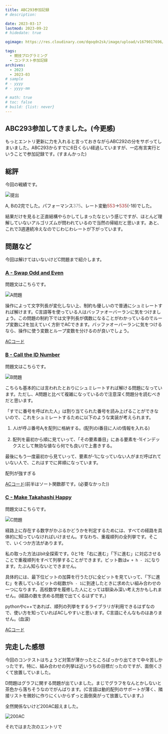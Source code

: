 ```yaml
---
title: ABC293参加記録
# description: 

date: 2023-03-17
lastmod: 2023-09-22
# hidedate: true

ogimage: https://res.cloudinary.com/dqoqdn2sk/image/upload/v1679017696/pictures/abc293/ogp_wuqc6l.png

tags:
  - 競技プログラミング
  - コンテスト参加記録
archives:
  - 2023
  - 2023-03
# sample
# - yyyy
# - yyyy-mm

# math: true
# toc: false
# build: {list: never}
---
```


## ABC293参加してきました。(今更感)

もっとエントリ更新に力を入れると言っておきながらABC292の分をサボってしまいました。ABC293からすでに6日くらい経過していますが、一応有言実行ということで参加記録です。(すまんかった)

## 総評

今回の戦績です。

![提出](https://res.cloudinary.com/dqoqdn2sk/image/upload/v1679018038/pictures/abc293/result_ah5jyy.png)

A,
Bの2完でした。パフォーマンス<span style="color: gray">375</span>、レート変動<span style="color: brown;">553</span>→<span style="color: brown;">535</span>(-18)でした。

結果だけを見ると正直結構やらかしてしまったなという感じですが、ほとんど理解していないアルゴリズムが問われているので当然の帰結だと思います。あと、これで3週連続冷えなのでじわじわレートが下がっています。

## 問題など

今回は解けてはいないけどC問題まで紹介します。

### [A - Swap Odd and Even](https://atcoder.jp/contests/abc293/tasks/abc293_a)

問題文はこちらです。

![A問題](https://res.cloudinary.com/dqoqdn2sk/image/upload/v1679018484/pictures/abc293/A_jpruqj.png)

操作によって文字列長が変化しない上、制約も優しいので普通にシュミレートすれば解けます。C言語等を使っている人はバッファオーバーランに気をつけましょう。この問題の制約下では文字列長が偶数になることがわかっているのでループ変数に2を加えていく方針でACできます。バッファオーバーランに気をつけるなら、操作に使う変数とループ変数を分けるのが良いでしょう。

[ACコード](https://atcoder.jp/contests/abc293/submissions/39601481)

### [B - Call the ID Number](https://atcoder.jp/contests/abc293/tasks/abc293_b)

問題文はこちらです。

![B問題](https://res.cloudinary.com/dqoqdn2sk/image/upload/v1679019009/pictures/abc293/B_de16vo.png)

こちらも基本的には言われたとおりにシュミレートすれば解ける問題になっています。ただし、A問題と比べて複雑になっているので注意深く問題分を読むべきだと思います。

「すでに番号を呼ばれた人」は割り当てられた番号を読み上げることができないので、これをシュミレートするために以下のような実装が考えられます。

1.  人iが呼ぶ番号A<sub>i</sub>を配列に格納する。(配列のi番目に人iの情報を入れる)

2.  配列を最初から順に見ていって、「その要素番目」にある要素を-1(インデックスとして無効な値なら何でも良い)で上書きする。

最後にもう一度最初から見ていって、要素が-1になっていない人がまだ呼ばれていない人で、これはすでに昇順になっています。

配列が強すぎる

[ACコード](https://atcoder.jp/contests/abc293/submissions/39615105)(前半はソート関数郡です。(必要なかった))

### [C - Make Takahashi Happy](https://atcoder.jp/contests/abc293/tasks/abc293_c)

問題文はこちらです。

![C問題](https://res.cloudinary.com/dqoqdn2sk/image/upload/v1679019909/pictures/abc293/C_oenppw.png)

経路上に存在する数字がかぶるかどうかを判定するためには、すべての経路を具体的に知っていなければいけません。すなわち、重複順列の全列挙です。そこで、いくつか方法があります。

私の取った方法はbit全探索です。0と1を「右に進む」「下に進む」に対応させることで重複順列をすべて列挙することができます。ビット数は`w + h - 2`になります。たぶん知らないとできません。

具体的には、最下位ビットの加算を行うたびに全ビットを見ていって、「下に進む」を表しているビットの総数が`h - 1`に到達したときに求めたい組み合わせの一つになります。高校数学を履修した人にとっては馴染み深い考え方かもしれません。(経路の数を求める問題で出てくるはずです。)

pythonやc++であれば、順列の列挙をするライブラリが利用できるはずなので、使い方を知っていればACしやすいと思います。C言語にそんなものはありません。(血涙)

[ACコード](https://atcoder.jp/contests/abc293/submissions/39668102)

## 完走した感想

今回のコンテストはちょうど対策が薄かったところばっかり出てきて中々苦しかったです。特に、組み合わせの列挙は近いうちの目標だったのですが、面倒くさくて放置していました。

D問題はグラフに関する問題が出ていました。まじでグラフをなんとかしないと茶色から落ちそうなのでがんばります。(C言語は動的配列のサポートが薄く、隣接リストを微妙に作りにくいからずっと面倒臭がって放置しています。)

全然関係ないけど200AC超えました。

![200AC](https://res.cloudinary.com/dqoqdn2sk/image/upload/v1679020960/pictures/abc293/200AC_lsncei.png)

それではまた次のエントリで
